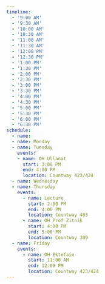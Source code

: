 ```yaml
---
timeline:
  - '9:00 AM'
  - '9:30 AM'
  - '10:00 AM'
  - '10:30 AM'
  - '11:00 AM'
  - '11:30 AM'
  - '12:00 PM'
  - '12:30 PM'
  - '1:00 PM'
  - '1:30 PM'
  - '2:00 PM'
  - '2:30 PM'
  - '3:00 PM'
  - '3:30 PM'
  - '4:00 PM'
  - '4:30 PM'
  - '5:00 PM'
  - '5:30 PM'
  - '6:00 PM'
  - '6:30 PM'
schedule:
  - name: 
  - name: Monday
  - name: Tuesday
    events:
    - name: OH Ullanat
      start: 3:00 PM
      end: 4:00 PM
      location: Countway 423/424
  - name: Wednesday
  - name: Thursday
    events:
      - name: Lecture
        start: 2:00 PM
        end: 4:00 PM
        location: Countway 403
      - name: OH Prof Zitnik
        start: 4:00 PM
        end: 5:00 PM
        location: Countway 309
  - name: Friday
    events:
      - name: OH Ektefaie
        start: 11:00 AM
        end: 12:00 PM
        location: Countway 423/424
---
```


